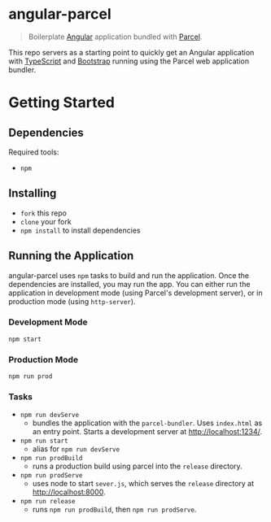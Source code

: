 # angular-parcel
> Boilerplate [Angular](https://angular.io/) application bundled with [Parcel](https://parceljs.org/).

This repo servers as a starting point to quickly get an Angular application with [TypeScript](https://www.typescriptlang.org/) and [Bootstrap](http://getbootstrap.com/) running using the Parcel web application bundler. 

# Getting Started

## Dependencies
Required tools:
 - `npm`
 
 ## Installing
 - `fork` this repo
 - `clone` your fork
 - `npm install` to install dependencies
 
 ## Running the Application
angular-parcel uses `npm` tasks to build and run the application. Once the dependencies are installed, you may run the app. You can either run the application in development mode (using Parcel's development server), or in production mode (using `http-server`).
 
 ### Development Mode
 `npm start`
 
 ### Production Mode
 `npm run prod`
 
 ### Tasks
 - `npm run devServe`
      - bundles the application with the `parcel-bundler`. Uses `index.html` as an entry point. Starts a development server at [http://localhost:1234/](http://localhost:1234/).
 - `npm run start`
      - alias for `npm run devServe`
 - `npm run prodBuild`
      - runs a production build using parcel into the `release` directory.
 - `npm run prodServe`
      - uses node to start `sever.js`, which serves the `release` directory at [http://localhost:8000](http://localhost:8000).
 - `npm run release`
      - runs `npm run prodBuild`, then `npm run prodServe`.
